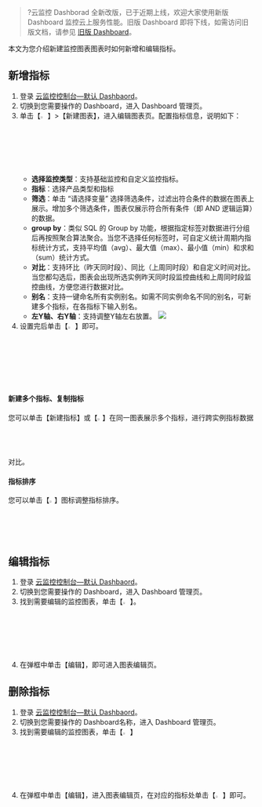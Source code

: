 > ?云监控 Dashborad 全新改版，已于近期上线，欢迎大家使用新版 Dashboard 监控云上服务性能。旧版 Dashboard 即将下线，如需访问旧版文档，请参见 [旧版 Dashboard](https://cloud.tencent.com/document/product/248/13118)。

本文为您介绍新建监控图表图表时如何新增和编辑指标。

## 新增指标

1. 登录 [云监控控制台—默认 Dashbaord](https://console.cloud.tencent.com/monitor/dashboard2/default)。
2. 切换到您需要操作的 Dashboard，进入 Dashboard 管理页。
3. 单击【<img src="https://main.qcloudimg.com/raw/827988040ba03fd73a5a95cc942eb5cd.png"  style="margin:0;" width="3%">】>【新建图表】，进入编辑图表页。配置指标信息，说明如下：
	- **选择监控类型**：支持基础监控和自定义监控指标。
	- **指标**：选择产品类型和指标
	- **筛选**：单击 “请选择变量” 选择筛选条件，过滤出符合条件的数据在图表上展示。增加多个筛选条件，图表仅展示符合所有条件（即 AND 逻辑运算）的数据。
	- **group by**：类似 SQL 的 Group by 功能，根据指定标签对数据进行分组后再按照聚合算法聚合。当您不选择任何标签时，可自定义统计周期内指标统计方式，支持平均值（avg）、最大值（max）、最小值（min）和求和（sum）统计方式。
	- **对比**：支持环比（昨天同时段）、同比（上周同时段）和自定义时间对比。当您都勾选后，图表会出现所选实例昨天同时段监控曲线和上周同时段监控曲线，方便您进行数据对比。
	- **别名**：支持一键命名所有实例别名。如需不同实例命名不同的别名，可新建多个指标，在各指标下输入别名。
	- **左Y轴、右Y轴**：支持调整Y轴左右放置。
		![](https://main.qcloudimg.com/raw/304f8aca862bca29168c7a1a121c168e.png)
4. 设置完后单击【<img src="https://main.qcloudimg.com/raw/2cf48d6910973ec3dc7074e05bac24db.png"  style="margin:0;" width="3%">】即可。



#### 新建多个指标、复制指标

您可以单击【新建指标】或【<img src="https://main.qcloudimg.com/raw/4498d80ac2e41bb3eda920ce0a672f0c.png"  style="margin:0;" width="2%">】在同一图表展示多个指标，进行跨实例指标数据对比。

#### 指标排序

您可以单击【<img src="https://main.qcloudimg.com/raw/6816e91e4d62686ec5ae31be691e703e.png"  style="margin:0;" width="2%">】图标调整指标排序。

## 编辑指标

1. 登录 [云监控控制台—默认 Dashbaord](https://console.cloud.tencent.com/monitor/dashboard2/default)。
2. 切换到您需要操作的 Dashboard，进入 Dashboard 管理页。
3. 找到需要编辑的监控图表，单击【<img src="https://main.qcloudimg.com/raw/50761560b9ec9266d0fca647018f45d7.png"  style="margin:0;" width="3%">】。
4. 在弹框中单击【编辑】，即可进入图表编辑页。

## 删除指标

1. 登录 [云监控控制台—默认 Dashbaord](https://console.cloud.tencent.com/monitor/dashboard2/default)。
2. 切换到您需要操作的 Dashboard名称，进入 Dashboard 管理页。
3. 找到需要编辑的监控图表，单击【<img src="https://main.qcloudimg.com/raw/50761560b9ec9266d0fca647018f45d7.png"  style="margin:0;" width="3%">】
4. 在弹框中单击【编辑】，进入图表编辑页，在对应的指标处单击【<img src="https://main.qcloudimg.com/raw/05e8bc16c69923223e588465215152cb.png"  style="margin:0;" width="3%">】即可。
